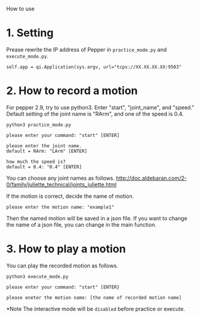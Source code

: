 How to use

# 1. Setting

Prease rewrite the IP address of Pepper in `practice_mode.py` and `execute_mode.py`.
```
self.app = qi.Application(sys.argv, url="tcps://XX.XX.XX.XX:9503"
```

# 2. How to record a motion
For pepper 2.9, try to use python3.
Enter "start", "joint_name", and "speed."
Default setting of the joint name is "RArm", and one of the speed is 0.4.

```
python3 practice_mode.py

please enter your command: "start" [ENTER]

please enter the joint name.
default = RArm: "LArm" [ENTER]

how much the speed is?
default = 0.4: "0.4" [ENTER]
```

You can choose any joint names as follows.
http://doc.aldebaran.com/2-0/family/juliette_technical/joints_juliette.html

If the motion is correct, decide the name of motion.
```
please enter the motion name: "example1"
```

Then the named motion will be saved in a json file.
If you want to change the name of a json file, you can change in the main function.


# 3. How to play a motion
You can play the recorded motion as follows.
```
python3 execute_mode.py

please enter your command: "start" [ENTER}

please eneter the motion name: [the name of recorded motion name]
```

*Note
The interactive mode will be `disabled` before practice or execute.
